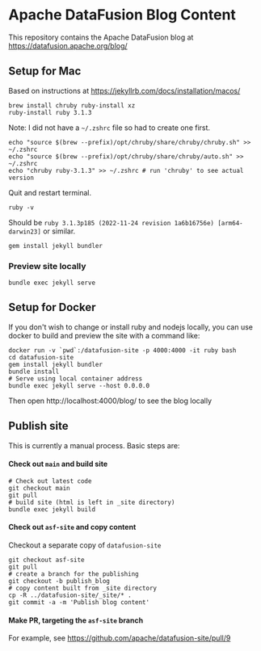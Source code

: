 # Apache DataFusion Blog Content

This repository contains the Apache DataFusion blog at https://datafusion.apache.org/blog/

## Setup for Mac

Based on instructions at https://jekyllrb.com/docs/installation/macos/

```shell
brew install chruby ruby-install xz
ruby-install ruby 3.1.3
```

Note: I did not have a `~/.zshrc` file so had to create one first.

```
echo "source $(brew --prefix)/opt/chruby/share/chruby/chruby.sh" >> ~/.zshrc
echo "source $(brew --prefix)/opt/chruby/share/chruby/auto.sh" >> ~/.zshrc
echo "chruby ruby-3.1.3" >> ~/.zshrc # run 'chruby' to see actual version
```

Quit and restart terminal.

```shell
ruby -v
```
Should be `ruby 3.1.3p185 (2022-11-24 revision 1a6b16756e) [arm64-darwin23]` or similar.

```shell
gem install jekyll bundler
```

### Preview site locally

```shell
bundle exec jekyll serve
```

## Setup for Docker

If you don't wish to change or install ruby and nodejs locally, you can use docker to build and preview the site with a command like:

```shell
docker run -v `pwd`:/datafusion-site -p 4000:4000 -it ruby bash
cd datafusion-site
gem install jekyll bundler
bundle install
# Serve using local container address
bundle exec jekyll serve --host 0.0.0.0
```

Then open http://localhost:4000/blog/ to see the blog locally

## Publish site

This is currently a manual process. Basic steps are:

#### Check out `main` and build site
```shell
# Check out latest code
git checkout main
git pull
# build site (html is left in _site directory)
bundle exec jekyll build
```

#### Check out `asf-site` and copy content
Checkout a separate copy of `datafusion-site`

```shell
git checkout asf-site
git pull
# create a branch for the publishing
git checkout -b publish_blog
# copy content built from _site directory
cp -R ../datafusion-site/_site/* .
git commit -a -m 'Publish blog content'
```

#### Make PR, targeting the `asf-site` branch
For example, see https://github.com/apache/datafusion-site/pull/9

